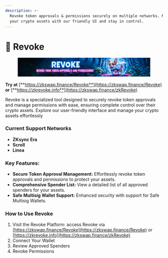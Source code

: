 ```yaml
---
description: >-
  Revoke token approvals & permissions securely on multiple networks. Manage
  your crypto assets with our friendly UI and stay in control.
---
```


# 🔐 Revoke

<figure><img src="../.gitbook/assets/REVOKE.png" alt=""><figcaption></figcaption></figure>

**Try at** [**https://zkswap.finance/Revoke**](https://zkswap.finance/Revoke) **or** [**https://zkrevoke.info**](https://zkswap.finance/zkRevoke)

Revoke is a specialized tool designed to securely revoke token approvals and manage permissions with ease, ensuring complete control over their crypto assets. Explore our user-friendly interface and manage your crypto assets effortlessly

### Current Support Networks

* **ZKsync Era**
* **Scroll**
* **Linea**

### **Key Features:**

* &#x20;**Secure Token Approval Management:** Effortlessly revoke token approvals and permissions to protect your assets.
* **Comprehensive Spender List:** View a detailed list of all approved spenders for your assets.
* **Safe Multisig Wallet Support:** Enhanced security with support for Safe Multisig Wallets.

### How to Use Revoke

1. Visit the Revoke Platform: access Revoke via [https://zkswap.finance/Revoke](https://zkswap.finance/Revoke) or [https://zkrevoke.info](https://zkswap.finance/zkRevoke)
2. Connect Your Wallet
3. Review Approved Spenders
4. Revoke Permissions
